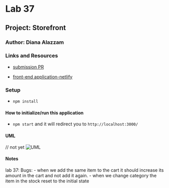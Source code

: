 # Lab 37

## Project: Storefront

### Author: Diana Alazzam

### Links and Resources

- [submission PR](https://github.com/diana96alazzam-401-advanced-javascript/storefront/pull/2)
<!-- - [ci/cd](http://xyz.com) (GitHub Actions) 
- [back-end server url](http://xyz.com) (when applicable)  -->
- [front-end application-netlify](https://wonderful-golick-c86ca7.netlify.app/) 


### Setup

- `npm install`

#### How to initialize/run this application

- `npm start` and it will redirect you to `http://localhost:3000/`


#### UML

// not yet
![UML](./assets/lab36-uml.png)

#### Notes

lab 37:
  Bugs:
    - when we add the same item to the cart it should increase its amount in the cart and not add it again.
    - when we change category the item in the stock reset to the initial state




